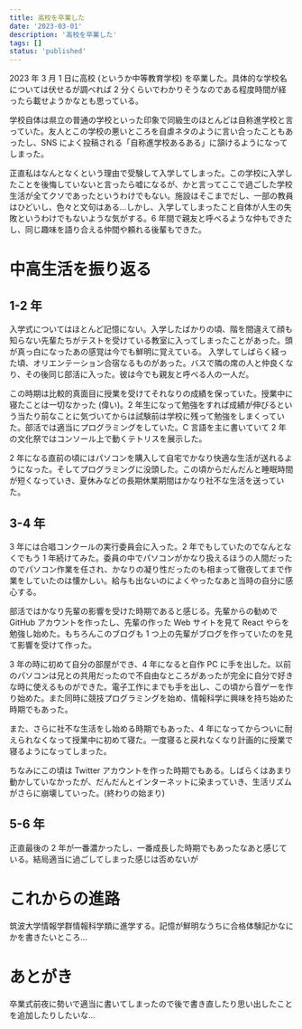 ```yaml
---
title: 高校を卒業した
date: '2023-03-01'
description: '高校を卒業した'
tags: []
status: 'published'
---
```


2023 年 3 月 1 日に高校 (というか中等教育学校) を卒業した。具体的な学校名については伏せるが調べれば 2 分くらいでわかりそうなのである程度時間が経ったら載せようかなとも思っている。

学校自体は県立の普通の学校といった印象で同級生のほとんどは自称進学校と言っていた。友人とこの学校の悪いところを自虐ネタのように言い合ったこともあったし、SNS によく投稿される「自称進学校あるある」に頷けるようになってしまった。

正直私はなんとなくという理由で受験して入学してしまった。この学校に入学したことを後悔していないと言ったら嘘になるが、かと言ってここで過ごした学校生活が全てクソであったというわけでもない。施設はそこまでだし、一部の教員はひどいし、色々と文句はある…しかし、入学してしまったこと自体が人生の失敗というわけでもないような気がする。6 年間で親友と呼べるような仲もできたし、同じ趣味を語り合える仲間や頼れる後輩もできた。

# 中高生活を振り返る

## 1-2 年

入学式についてはほとんど記憶にない。入学したばかりの頃、階を間違えて顔も知らない先輩たちがテストを受けている教室に入ってしまったことがあった。頭が真っ白になったあの感覚は今でも鮮明に覚えている。
入学してしばらく経った頃、オリエンテーション合宿なるものがあった。バスで隣の席の人と仲良くなり、その後同じ部活に入った。彼は今でも親友と呼べる人の一人だ。

この時期は比較的真面目に授業を受けてそれなりの成績を保っていた。授業中に寝たことは一切なかった (偉い)。2 年生になって勉強をすれば成績が伸びるという当たり前なことに気づいてからは試験前は学校に残って勉強をしまくっていた。部活では適当にプログラミングをしていた。C 言語を主に書いていて 2 年の文化祭ではコンソール上で動くテトリスを展示した。

2 年になる直前の頃にはパソコンを購入して自宅でかなり快適な生活が送れるようになった。そしてプログラミングに没頭した。この頃からだんだんと睡眠時間が短くなっていき、夏休みなどの長期休業期間はかなり社不な生活を送っていた。

## 3-4 年

3 年には合唱コンクールの実行委員会に入った。2 年でもしていたのでなんとなくでもう 1 年続けてみた。委員の中でパソコンがかなり扱えるほうの人間だったのでパソコン作業を任され、かなりの凝り性だったのも相まって徹夜してまで作業をしていたのは懐かしい。給与も出ないのによくやったなあと当時の自分に感心する。

部活ではかなり先輩の影響を受けた時期であると感じる。先輩からの勧めで GitHub アカウントを作ったし、先輩の作った Web サイトを見て React やらを勉強し始めた。もちろんこのブログも 1 つ上の先輩がブログを作っていたのを見て影響を受けて作った。

3 年の時に初めて自分の部屋ができ、4 年になると自作 PC に手を出した。以前のパソコンは兄との共用だったので不自由なところがあったが完全に自分で好きな時に使えるものができた。電子工作にまでも手を出し、この頃から音ゲーを作り始めた。また同時に競技プログラミングを始め、情報科学に興味を持ち始めた時期でもあった。

また、さらに社不な生活をし始める時期でもあった、4 年になってからついに耐えられなくなって授業中に初めて寝た。一度寝ると戻れなくなり計画的に授業で寝るようになってしまった。

ちなみにこの頃は Twitter アカウントを作った時期でもある。しばらくはあまり動かしていなかったが、だんだんとインターネットに染まっていき、生活リズムがさらに崩壊していった。(終わりの始まり)

## 5-6 年

正直最後の 2 年が一番濃かったし、一番成長した時期でもあったなあと感じている。結局適当に過ごしてしまった感じは否めないが

# これからの進路

筑波大学情報学群情報科学類に進学する。記憶が鮮明なうちに合格体験記かなにかを書きたいところ…

# あとがき

卒業式前夜に勢いで適当に書いてしまったので後で書き直したり思い出したことを追加したりしたいな…
